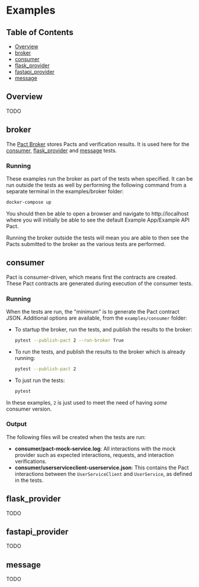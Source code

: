 # Examples

## Table of Contents

  * [Overview](#overview)
  * [broker](#broker)
  * [consumer](#consumer)
  * [flask_provider](#flask_provider)
  * [fastapi_provider](#fastapi_provider)
  * [message](#message)

## Overview

TODO

## broker

The [Pact Broker] stores Pacts and verification results. It is used here for the [consumer](#consumer), [flask_provider](#flask-provider) and [message](#message) tests.

### Running

These examples run the broker as part of the tests when specified. It can be run outside the tests as well by performing the following command from a separate terminal in the examples/broker folder:
```bash
docker-compose up
```

You should then be able to open a browser and navigate to http://localhost where you will initially be able to see the default Example App/Example API Pact.

Running the broker outside the tests will mean you are able to then see the Pacts submitted to the broker as the various tests are performed.

## consumer

Pact is consumer-driven, which means first the contracts are created. These Pact contracts are generated during execution of the consumer tests.

### Running

When the tests are run, the "minimum" is to generate the Pact contract JSON. Additional options are available, from the `examples/consumer` folder:

- To startup the broker, run the tests, and publish the results to the broker:
    ```bash
    pytest --publish-pact 2 --run-broker True
    ```

- To run the tests, and publish the results to the broker which is already running:
    ```bash
    pytest --publish-pact 2
    ```
- To just run the tests:
    ```bash
    pytest
    ```
In these examples, `2` is just used to meet the need of having *some* consumer version.

### Output

The following files will be created when the tests are run:

 - **consumer/pact-mock-service.log**: All interactions with the mock provider such as expected interactions, requests, and interaction verifications.
 - **consumer/userserviceclient-userservice.json**: This contains the Pact interactions between the `UserServiceClient` and `UserService`, as defined in the tests.

## flask_provider

TODO

## fastapi_provider

TODO

## message

TODO

[Pact Broker]: https://docs.pact.io/pact_broker